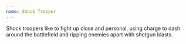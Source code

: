```yaml
---
name: Shock Trooper
---
```

Shock troopers like to fight up close and personal, using charge to dash around the battlefield and ripping enemies apart with shotgun blasts.
